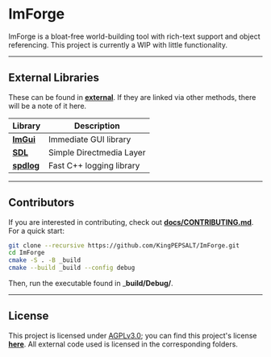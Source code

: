 # ImForge
ImForge is a bloat-free world-building tool with rich-text support and object referencing. This project is currently a WIP with little functionality.

---
## External Libraries
These can be found in [__external__](./external/). If they are linked via other methods, there will be a note of it here.

Library|Description                          
---|---
[__**ImGui**__](https://github.com/ocornut/imgui)   | Immediate GUI library     
[__**SDL**__](https://github.com/libsdl-org/sdl)    | Simple Directmedia Layer  
[__**spdlog**__](https://github.com/gabime/spdlog)  | Fast C++ logging library

---
## Contributors
If you are interested in contributing, check out [__docs/CONTRIBUTING.md__](./docs/CONTRIBUTING.md). For a quick start:
```bash
git clone --recursive https://github.com/KingPEPSALT/ImForge.git
cd ImForge
cmake -S . -B _build 
cmake --build _build --config debug
```
Then, run the executable found in ___build/Debug/__.

---
## License
This project is licensed under [<u>AGPLv3.0</u>](https://www.gnu.org/licenses/agpl-3.0.en.html); you can find this project's license [__here__](./docs/LICENSE.txt). All external code used is licensed in the corresponding folders.